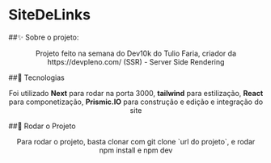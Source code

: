# SiteDeLinks

##:sparkles: Sobre o projeto:
<p align="center">Projeto feito na semana do Dev10k do Tulio Faria, criador da https://devpleno.com/  (SSR) - Server Side Rendering </p>

##:orange_book: Tecnologias
<p align="center">Foi utilizado <b>Next</b> para rodar na porta 3000, <b>tailwind</b> para estilização, <b>React</b> para componetização, <b>Prismic.IO</b> para construção e edição e integração do site </p>

##:japanese_goblin: Rodar o Projeto
<p align="center">Para rodar o projeto, basta clonar com git clone `url do projeto`, e rodar npm install e npm dev </p>


